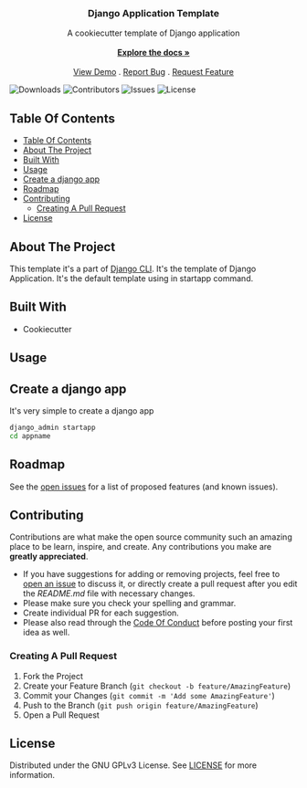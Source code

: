 <br/>
<p align="center">
  <h3 align="center">Django Application Template</h3>

  <p align="center">
    A cookiecutter template of Django application
    <br/>
    <br/>
    <a href="https://github.com/django-cli/cookiecutter-app-template"><strong>Explore the docs »</strong></a>
    <br/>
    <br/>
    <a href="https://github.com/django-cli/cookiecutter-app-template">View Demo</a>
    .
    <a href="https://github.com/django-cli/cookiecutter-app-template/issues">Report Bug</a>
    .
    <a href="https://github.com/django-cli/cookiecutter-app-template/issues">Request Feature</a>
  </p>
</p>

![Downloads](https://img.shields.io/github/downloads/django-cli/cookiecutter-app-template/total) ![Contributors](https://img.shields.io/github/contributors/django-cli/cookiecutter-app-template?color=dark-green) ![Issues](https://img.shields.io/github/issues/django-cli/cookiecutter-app-template) ![License](https://img.shields.io/github/license/django-cli/cookiecutter-app-template) 

## Table Of Contents

- [Table Of Contents](#table-of-contents)
- [About The Project](#about-the-project)
- [Built With](#built-with)
- [Usage](#usage)
- [Create a django app](#create-a-django-app)
- [Roadmap](#roadmap)
- [Contributing](#contributing)
  - [Creating A Pull Request](#creating-a-pull-request)
- [License](#license)

## About The Project

This template it's a part of [Django CLI](https://github.com/Itotutona/django_cli). It's the template of Django Application.
It's the default template using in startapp command.

## Built With

* Cookiecutter

## Usage

## Create a django app

It's very simple to create a django app

``` bash
django_admin startapp 
cd appname
```

## Roadmap

See the [open issues](https://github.com/django-cli/cookiecutter-app-template/issues) for a list of proposed features (and known issues).

## Contributing

Contributions are what make the open source community such an amazing place to be learn, inspire, and create. Any contributions you make are **greatly appreciated**.
* If you have suggestions for adding or removing projects, feel free to [open an issue](https://github.com/django-cli/cookiecutter-app-template/issues/new) to discuss it, or directly create a pull request after you edit the *README.md* file with necessary changes.
* Please make sure you check your spelling and grammar.
* Create individual PR for each suggestion.
* Please also read through the [Code Of Conduct](https://github.com/django-cli/cookiecutter-app-template/blob/main/CODE_OF_CONDUCT.md) before posting your first idea as well.

### Creating A Pull Request

1. Fork the Project
2. Create your Feature Branch (`git checkout -b feature/AmazingFeature`)
3. Commit your Changes (`git commit -m 'Add some AmazingFeature'`)
4. Push to the Branch (`git push origin feature/AmazingFeature`)
5. Open a Pull Request

## License

Distributed under the GNU GPLv3 License. See [LICENSE](https://github.com/django-cli/cookiecutter-app-template/blob/main/LICENSE.md) for more information.

